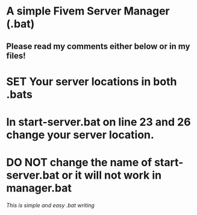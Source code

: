 
# A simple Fivem Server Manager (.bat)
## Please read my comments either below or in my files!
# SET Your server locations in both .bats
# In start-server.bat on line 23 and 26 change your server location.
# DO NOT change the name of start-server.bat or it will not work in manager.bat
###### This is simple and easy .bat writing
